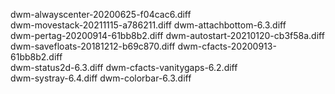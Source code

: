 dwm-alwayscenter-20200625-f04cac6.diff  
dwm-movestack-20211115-a786211.diff
dwm-attachbottom-6.3.diff               
dwm-pertag-20200914-61bb8b2.diff
dwm-autostart-20210120-cb3f58a.diff     
dwm-savefloats-20181212-b69c870.diff
dwm-cfacts-20200913-61bb8b2.diff        
dwm-status2d-6.3.diff
dwm-cfacts-vanitygaps-6.2.diff          
dwm-systray-6.4.diff
dwm-colorbar-6.3.diff       